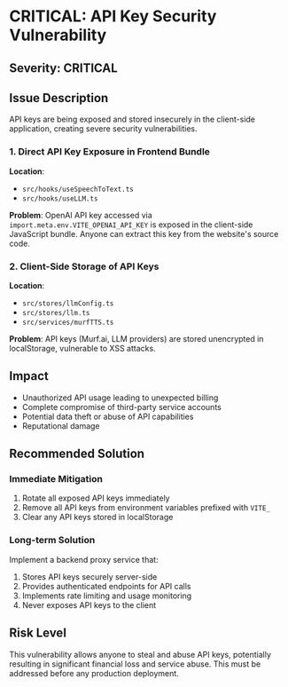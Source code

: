 # CRITICAL: API Key Security Vulnerability

## Severity: CRITICAL

## Issue Description

API keys are being exposed and stored insecurely in the client-side application, creating severe security vulnerabilities.

### 1. Direct API Key Exposure in Frontend Bundle

**Location**: 
- `src/hooks/useSpeechToText.ts`
- `src/hooks/useLLM.ts`

**Problem**: OpenAI API key accessed via `import.meta.env.VITE_OPENAI_API_KEY` is exposed in the client-side JavaScript bundle. Anyone can extract this key from the website's source code.

### 2. Client-Side Storage of API Keys

**Location**:
- `src/stores/llmConfig.ts`
- `src/stores/llm.ts`
- `src/services/murfTTS.ts`

**Problem**: API keys (Murf.ai, LLM providers) are stored unencrypted in localStorage, vulnerable to XSS attacks.

## Impact

- Unauthorized API usage leading to unexpected billing
- Complete compromise of third-party service accounts
- Potential data theft or abuse of API capabilities
- Reputational damage

## Recommended Solution

### Immediate Mitigation
1. Rotate all exposed API keys immediately
2. Remove all API keys from environment variables prefixed with `VITE_`
3. Clear any API keys stored in localStorage

### Long-term Solution
Implement a backend proxy service that:
1. Stores API keys securely server-side
2. Provides authenticated endpoints for API calls
3. Implements rate limiting and usage monitoring
4. Never exposes API keys to the client

## Risk Level
This vulnerability allows anyone to steal and abuse API keys, potentially resulting in significant financial loss and service abuse. This must be addressed before any production deployment.